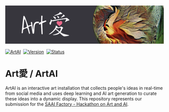 ![ArtAI](docs/banner.png)

[![ArtAI](https://img.shields.io/badge/app-artai-ec6889.svg?style=for-the-badge)](https://artai.silentbyte.com)&nbsp;
[![Version](https://img.shields.io/badge/version-1.0-05A5CC.svg?style=for-the-badge)](https://artai.silentbyte.com)&nbsp;
[![Status](https://img.shields.io/badge/status-live-00B20E.svg?style=for-the-badge)](https://artai.silentbyte.com)


# Art愛 / ArtAI

ArtAI is an interactive art installation that collects people's ideas in real-time from social media and uses deep learning and AI art generation to curate these ideas into a dynamic display. This repository represents our submission for the [SAAI Factory - Hackathon on Art and AI](https://saai.devpost.com/).
